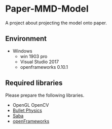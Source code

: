 # Paper-MMD-Model
A project about projecting the model onto paper.

## Environment

* Windows
  * win 1903 pro
  * Visual Studio 2017
  * openframeworks 0.10.1
  
## Required libraries

Please prepare the following libraries.

* OpenGL OpenCV
* [Bullet Physics](http://bulletphysics.org/wordpress/)
* [Saba](https://github.com/benikabocha/saba)
* [openFrameworks](https://openframeworks.cc/)
